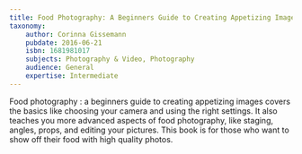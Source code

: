 ```yaml
---
title: Food Photography: A Beginners Guide to Creating Appetizing Images
taxonomy:
	author: Corinna Gissemann
	pubdate: 2016-06-21
	isbn: 1681981017
	subjects: Photography & Video, Photography
	audience: General
	expertise: Intermediate
---
```

Food photography : a beginners guide to creating appetizing images covers the basics like choosing your camera and using the right settings.  It also teaches you more advanced aspects of food photography, like staging, angles, props, and editing your pictures.  This book is for those who want to show off their food with high quality photos.